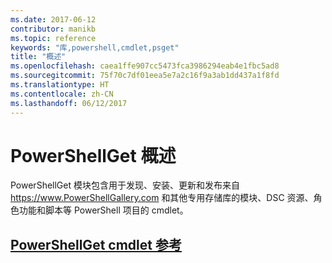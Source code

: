 ```yaml
---
ms.date: 2017-06-12
contributor: manikb
ms.topic: reference
keywords: "库,powershell,cmdlet,psget"
title: "概述"
ms.openlocfilehash: caea1ffe907cc5473fca3986294eab4e1fbc5ad8
ms.sourcegitcommit: 75f70c7df01eea5e7a2c16f9a3ab1dd437a1f8fd
ms.translationtype: HT
ms.contentlocale: zh-CN
ms.lasthandoff: 06/12/2017
---
```

<a id="powershellget-overview" class="xliff"></a>
# PowerShellGet 概述

PowerShellGet 模块包含用于发现、安装、更新和发布来自 https://www.PowerShellGallery.com 和其他专用存储库的模块、DSC 资源、角色功能和脚本等 PowerShell 项目的 cmdlet。

<a id="powershellget-cmdlet-referencepsgetcmdletsreferencemd" class="xliff"></a>
## [PowerShellGet cmdlet 参考](./psget_cmdlets_reference.md)

